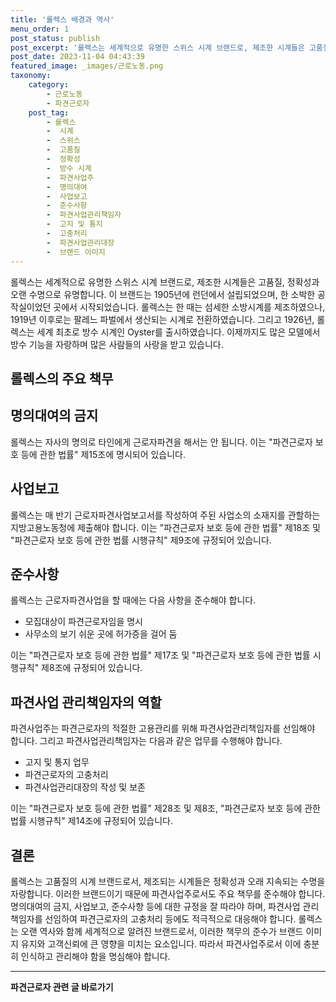 ```yaml
---
title: '롤렉스 배경과 역사'
menu_order: 1
post_status: publish
post_excerpt: '롤렉스는 세계적으로 유명한 스위스 시계 브랜드로, 제조한 시계들은 고품질, 정확성과 오랜 수명으로 유명합니다. 이 브랜드는 1905년에 런던에서 설립되었으며, 한 소박한 공작실이었던 곳에서 시작되었습니다. 롤렉스는 한 때는 섬세한 소방시계를 제조하였으나, 1919년 이후로는 팔레느 파벌에서 생산되는 시계로 전환하였습니다. 그리고 1926년, 롤렉스는 세계 최초로 방수 시계인 Oyster를 출시하였습니다. 이제까지도 많은 모델에서 방수 기능을 자랑하며 많은 사람들의 사랑을 받고 있습니다.'
post_date: 2023-11-04 04:43:39
featured_image: _images/근로노동.png
taxonomy:
    category:
        - 근로노동
        - 파견근로자
    post_tag:
        - 롤렉스
        -  시계
        -  스위스
        -  고품질
        -  정확성
        -  방수 시계
        -  파견사업주
        -  명의대여
        -  사업보고
        -  준수사항
        -  파견사업관리책임자
        -  고지 및 통지
        -  고충처리
        -  파견사업관리대장
        -  브랜드 이미지
---
```



롤렉스는 세계적으로 유명한 스위스 시계 브랜드로, 제조한 시계들은 고품질, 정확성과 오랜 수명으로 유명합니다. 이 브랜드는 1905년에 런던에서 설립되었으며, 한 소박한 공작실이었던 곳에서 시작되었습니다. 롤렉스는 한 때는 섬세한 소방시계를 제조하였으나, 1919년 이후로는 팔레느 파벌에서 생산되는 시계로 전환하였습니다. 그리고 1926년, 롤렉스는 세계 최초로 방수 시계인 Oyster를 출시하였습니다. 이제까지도 많은 모델에서 방수 기능을 자랑하며 많은 사람들의 사랑을 받고 있습니다.

## 롤렉스의 주요 책무

## 명의대여의 금지

롤렉스는 자사의 명의로 타인에게 근로자파견을 해서는 안 됩니다. 이는 "파견근로자 보호 등에 관한 법률" 제15조에 명시되어 있습니다.

## 사업보고

롤렉스는 매 반기 근로자파견사업보고서를 작성하여 주된 사업소의 소재지를 관할하는 지방고용노동청에 제출해야 합니다. 이는 "파견근로자 보호 등에 관한 법률" 제18조 및 "파견근로자 보호 등에 관한 법률 시행규칙" 제9조에 규정되어 있습니다.

## 준수사항

롤렉스는 근로자파견사업을 할 때에는 다음 사항을 준수해야 합니다.

- 모집대상이 파견근로자임을 명시
- 사무소의 보기 쉬운 곳에 허가증을 걸어 둠

이는 "파견근로자 보호 등에 관한 법률" 제17조 및 "파견근로자 보호 등에 관한 법률 시행규칙" 제8조에 규정되어 있습니다.

## 파견사업 관리책임자의 역할

파견사업주는 파견근로자의 적절한 고용관리를 위해 파견사업관리책임자를 선임해야 합니다. 그리고 파견사업관리책임자는 다음과 같은 업무를 수행해야 합니다.

- 고지 및 통지 업무
- 파견근로자의 고충처리
- 파견사업관리대장의 작성 및 보존

이는 "파견근로자 보호 등에 관한 법률" 제28조 및 제8조, "파견근로자 보호 등에 관한 법률 시행규칙" 제14조에 규정되어 있습니다.

## 결론


롤렉스는 고품질의 시계 브랜드로서, 제조되는 시계들은 정확성과 오래 지속되는 수명을 자랑합니다. 이러한 브랜드이기 때문에 파견사업주로서도 주요 책무를 준수해야 합니다. 명의대여의 금지, 사업보고, 준수사항 등에 대한 규정을 잘 따라야 하며, 파견사업 관리책임자를 선임하여 파견근로자의 고충처리 등에도 적극적으로 대응해야 합니다. 롤렉스는 오랜 역사와 함께 세계적으로 알려진 브랜드로서, 이러한 책무의 준수가 브랜드 이미지 유지와 고객신뢰에 큰 영향을 미치는 요소입니다. 따라서 파견사업주로서 이에 충분히 인식하고 관리해야 함을 명심해야 합니다.
<!-- wp:separator -->
<hr class="wp-block-separator has-alpha-channel-opacity"/>
<!-- /wp:separator -->

<!-- wp:group {"backgroundColor":"base","layout":{"type":"constrained"}} -->
<div class="wp-block-group has-base-background-color has-background"><!-- wp:paragraph {"align":"center","fontSize":"medium"} -->
<p class="has-text-align-center has-large-font-size"><strong>파견근로자 관련 글 바로가기</strong></p>
<!-- /wp:paragraph -->


<!-- wp:latest-posts
{"categories":[{"id":12664,"count":19,"description":"","link":"https://uknowlaw.com/category/%ed%8c%8c%ea%b2%ac%ea%b7%bc%eb%a1%9c%ec%9e%90/","name":"파견근로자","slug":"파견근로자","taxonomy":"category","parent":0,"meta":[],"_links":{"self":[{"href":"https://uknowlaw.com/wp-json/wp/v2/categories/12664"}],"collection":[{"href":"https://uknowlaw.com/wp-json/wp/v2/categories"}],"about":[{"href":"https://uknowlaw.com/wp-json/wp/v2/taxonomies/category"}],"wp:post_type":[{"href":"https://uknowlaw.com/wp-json/wp/v2/posts?categories=12664"}],"curies":[{"name":"wp","href":"https://api.w.org/{rel}","templated":true}]}}],"postsToShow":100,"excerptLength":28,"postLayout":"grid","columns":2,"featuredImageAlign":"left","featuredImageSizeSlug":"large","fontSize":"small"} /--></div>
<!-- /wp:group -->